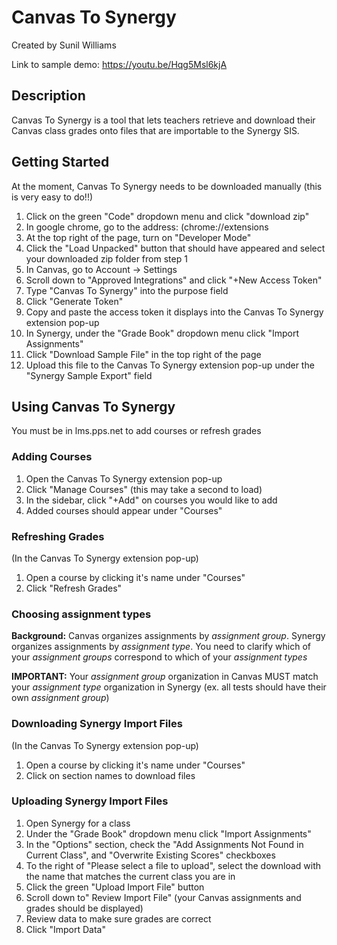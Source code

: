 # Canvas To Synergy
Created by Sunil Williams

Link to sample demo: https://youtu.be/Hqg5Msl6kjA


## Description
Canvas To Synergy is a tool that lets teachers retrieve and download their Canvas class grades onto files that are importable to the Synergy SIS.


## Getting Started
At the moment, Canvas To Synergy needs to be downloaded manually (this is very easy to do!!)

1. Click on the green "Code" dropdown menu and click "download zip"
2. In google chrome, go to the address: (chrome://extensions
3. At the top right of the page, turn on "Developer Mode"
4. Click the "Load Unpacked" button that should have appeared and select your downloaded zip folder from step 1
5. In Canvas, go to Account -> Settings
6. Scroll down to "Approved Integrations" and click "+New Access Token"
7. Type "Canvas To Synergy" into the purpose field
8. Click "Generate Token"
9. Copy and paste the access token it displays into the Canvas To Synergy extension pop-up
10. In Synergy, under the "Grade Book" dropdown menu click "Import Assignments"
11. Click "Download Sample File" in the top right of the page
12. Upload this file to the Canvas To Synergy extension pop-up under the "Synergy Sample Export" field

## Using Canvas To Synergy
You must be in lms.pps.net to add courses or refresh grades

### Adding Courses
1. Open the Canvas To Synergy extension pop-up
2. Click "Manage Courses" (this may take a second to load)
3. In the sidebar, click "+Add" on courses you would like to add
4. Added courses should appear under "Courses"

### Refreshing Grades
(In the Canvas To Synergy extension pop-up)
1. Open a course by clicking it's name under "Courses"
2. Click "Refresh Grades"

### Choosing assignment types
**Background:** Canvas organizes assignments by *assignment group*. Synergy organizes assignments by *assignment type*. You need to clarify which of your *assignment groups* correspond to which of your *assignment types*

**IMPORTANT:** Your *assignment group* organization in Canvas MUST match your *assignment type* organization in Synergy (ex. all tests should have their own *assignment group*)


### Downloading Synergy Import Files
(In the Canvas To Synergy extension pop-up)
1. Open a course by clicking it's name under "Courses"
2. Click on section names to download files

### Uploading Synergy Import Files
1. Open Synergy for a class
2. Under the "Grade Book" dropdown menu click "Import Assignments"
3. In the "Options" section, check the "Add Assignments Not Found in Current Class", and "Overwrite Existing Scores" checkboxes
4. To the right of "Please select a file to upload", select the download with the name that matches the current class you are in
5. Click the green "Upload Import File" button
6. Scroll down to" Review Import File" (your Canvas assignments and grades should be displayed)
7. Review data to make sure grades are correct
7. Click "Import Data"
